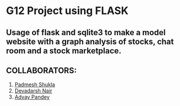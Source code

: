 # G12 Project using FLASK
## Usage of flask and sqlite3 to make a model website with a graph analysis of stocks, chat room and a stock marketplace.
## COLLABORATORS:
1. [Padmesh Shukla](https://github.com/LovelyJubbly08)
2. [Devadarsh Nair](https://github.com/devadarshnair)
3. [Advay Pandey](https://github.com/DeltaEcho3J)


